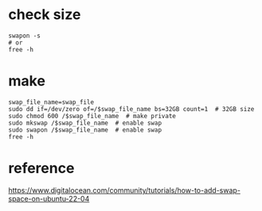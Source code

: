 
# check size
    swapon -s
    # or
    free -h

# make
    swap_file_name=swap_file
    sudo dd if=/dev/zero of=/$swap_file_name bs=32GB count=1  # 32GB size
    sudo chmod 600 /$swap_file_name  # make private
    sudo mkswap /$swap_file_name  # enable swap
    sudo swapon /$swap_file_name  # enable swap
    free -h

# reference
https://www.digitalocean.com/community/tutorials/how-to-add-swap-space-on-ubuntu-22-04
